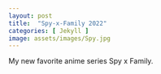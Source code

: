 ```yaml
---
layout: post
title:  "Spy-x-Family 2022"
categories: [ Jekyll ]
image: assets/images/Spy.jpg
---
```


My new favorite anime series Spy x Family.
